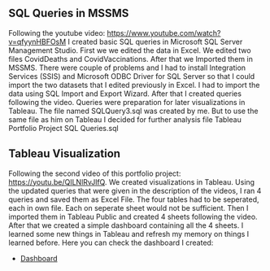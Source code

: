 ## SQL Queries in MSSMS
Following the youtube video: https://www.youtube.com/watch?v=qfyynHBFOsM I created basic SQL queries in Microsoft SQL Server Management Studio. 
First we we edited the data in Excel. We edited two files CovidDeaths and CovidVaccinations. After that we Imported them in MSSMS. There were couple
of problems and I had to install Integration Services (SSIS) and  Microsoft ODBC Driver for SQL Server so that I could import the two datasets that I 
edited previously in Excel. I had to import the data using SQL Import and Export Wizard. After that I created queries following the video. Queries
were preparation for later visualizations in Tableau.
The file named SQLQuery3.sql was created by me. But to use the same file as him on Tableau I decided for further analysis file Tableau Portfolio 
Project SQL Queries.sql

## Tableau Visualization
Following the second video of this portfolio project: https://youtu.be/QILNlRvJlfQ. We created visualizations in Tableau. 
Using the updated queries that were given in the description of the videos, I ran 4 queries and saved them as Excel File. The four tables had to be 
seperated, each in own file. Each on seperate sheet would not be sufficient. Then I imported them in Tableau Public and created 4 sheets following the video.
After that we created a simple dashboard containing all the 4 sheets. I learned some new things in Tableau and refresh my memory on things I learned before.
Here you can check the dashboard I created: 

* [Dashboard](https://public.tableau.com/views/covid-deaths-vaccinations/Dashboard1?:language=en-US&:display_count=n&:origin=viz_share_link)


